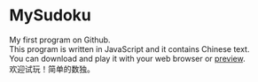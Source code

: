 # MySudoku
My first program on Github.<br />
This program is written in JavaScript and it contains Chinese text.<br />
You can download and play it with your web browser or <a href="http://htmlpreview.github.io/?https://github.com/Raven1996/MySudoku/blob/master/MySudoku.html" target="_blank">preview</a>.<br />
欢迎试玩！简单的数独。
